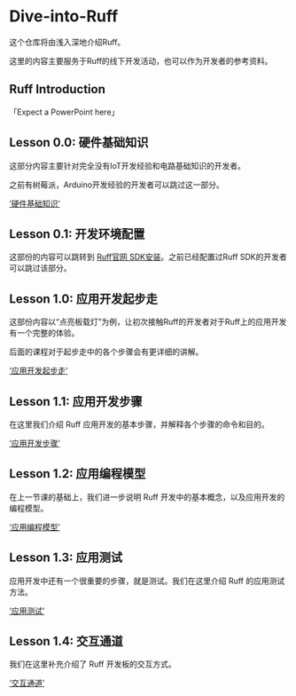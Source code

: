# Dive-into-Ruff

这个仓库将由浅入深地介绍Ruff。

这里的内容主要服务于Ruff的线下开发活动，也可以作为开发者的参考资料。

## Ruff Introduction

「Expect a PowerPoint here」

## Lesson 0.0: 硬件基础知识

这部分内容主要针对完全没有IoT开发经验和电路基础知识的开发者。

之前有树莓派，Arduino开发经验的开发者可以跳过这一部分。

[ ‘硬件基础知识’](https://github.com/ruffjs/Dive-into-Ruff/blob/master/lessons/lesson0/L0-hardware_background_knowledge.md)

## Lesson 0.1: 开发环境配置

这部份的内容可以跳转到 [Ruff官网 SDK安装](https://ruff.io/zh-cn/docs/sdk-installation.html)。之前已经配置过Ruff SDK的开发者可以跳过该部分。

## Lesson 1.0: 应用开发起步走

这部份内容以“点亮板载灯”为例，让初次接触Ruff的开发者对于Ruff上的应用开发有一个完整的体验。

后面的课程对于起步走中的各个步骤会有更详细的讲解。

[ ‘应用开发起步走’](https://github.com/ruffjs/Dive-into-Ruff/blob/master/lessons/lesson1/L1-application-development-get-started.md)

## Lesson 1.1: 应用开发步骤

在这里我们介绍 Ruff 应用开发的基本步骤，并解释各个步骤的命令和目的。

[ ‘应用开发步骤’](https://github.com/ruffjs/Dive-into-Ruff/blob/master/lessons/lesson1/L1-application-development-steps.md)

## Lesson 1.2: 应用编程模型

在上一节课的基础上，我们进一步说明 Ruff 开发中的基本概念，以及应用开发的编程模型。

[ ‘应用编程模型’](https://github.com/ruffjs/Dive-into-Ruff/blob/master/lessons/lesson1/L1-application-programming-model.md)

## Lesson 1.3:  应用测试

应用开发中还有一个很重要的步骤，就是测试。我们在这里介绍 Ruff 的应用测试方法。

[ ‘应用测试’](https://github.com/ruffjs/Dive-into-Ruff/blob/master/lessons/lesson1/L1-application-test.md)

## Lesson 1.4: 交互通道

我们在这里补充介绍了 Ruff 开发板的交互方式。

[ ‘交互通道’](https://github.com/ruffjs/Dive-into-Ruff/blob/master/lessons/lesson1/L1-interaction-channel.md)

